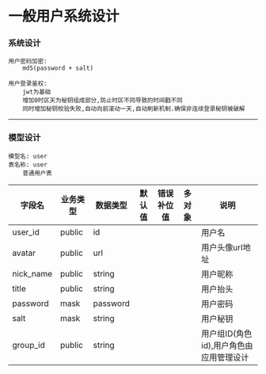 # 一般用户系统设计

### 系统设计

```
用户密码加密:
    md5(password + salt)
    
用户登录鉴权:
    jwt为基础
    增加0时区天为秘钥组成部分,防止时区不同导致的时间戳不同
    同时增加秘钥校验失败,自动向前滚动一天,自动刷新机制.确保非连续登录秘钥被破解
```

---

### 模型设计

```
模型名: user
表名称: user
    普通用户表
```

| 字段名 | 业务类型 | 数据类型 | 默认值 | 错误补位值 | 多对象 | 说明 |
| - | - | - | - | - | - | - |
| user_id | public | id | | | | 用户名 |
| avatar | public | url | | | | 用户头像url地址 |
| nick_name | public | string | | | | 用户昵称 |
| title | public | string | | | | 用户抬头 |
| password | mask | password | | | | 用户密码 |
| salt | mask | string | | | | 用户秘钥 |
| group_id | public | string | | | | 用户组ID(角色id),用户角色由应用管理设计 |